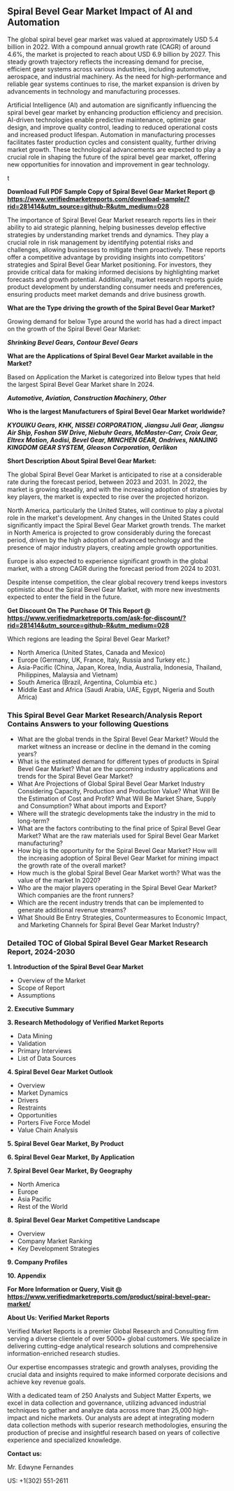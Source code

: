 <h2>Spiral Bevel Gear Market Impact of AI and Automation</h2><p>The global spiral bevel gear market was valued at approximately USD 5.4 billion in 2022. With a compound annual growth rate (CAGR) of around 4.6%, the market is projected to reach about USD 6.9 billion by 2027. This steady growth trajectory reflects the increasing demand for precise, efficient gear systems across various industries, including automotive, aerospace, and industrial machinery. As the need for high-performance and reliable gear systems continues to rise, the market expansion is driven by advancements in technology and manufacturing processes.</p><p>Artificial Intelligence (AI) and automation are significantly influencing the spiral bevel gear market by enhancing production efficiency and precision. AI-driven technologies enable predictive maintenance, optimize gear design, and improve quality control, leading to reduced operational costs and increased product lifespan. Automation in manufacturing processes facilitates faster production cycles and consistent quality, further driving market growth. These technological advancements are expected to play a crucial role in shaping the future of the spiral bevel gear market, offering new opportunities for innovation and improvement in gear technology.</p>t</p><p id="" class=""><strong>Download Full PDF Sample Copy of Spiral Bevel Gear Market Report @ <a href="https://www.verifiedmarketreports.com/download-sample/?rid=281414&utm_source=github-R&utm_medium=028" target="_blank">https://www.verifiedmarketreports.com/download-sample/?rid=281414&utm_source=github-R&utm_medium=028</a></strong></p><p>The importance of&nbsp;Spiral Bevel Gear Market research reports lies in their ability to aid strategic planning, helping businesses develop effective strategies by understanding market trends and dynamics. They play a crucial role in risk management by identifying potential risks and challenges, allowing businesses to mitigate them proactively. These reports offer a competitive advantage by providing insights into competitors' strategies and Spiral Bevel Gear Market positioning. For investors, they provide critical data for making informed decisions by highlighting market forecasts and growth potential. Additionally, market research reports guide product development by understanding consumer needs and preferences, ensuring products meet market demands and drive business growth.</p><p><strong>What are the&nbsp;Type driving the growth of the Spiral Bevel Gear Market?</strong></p><p id="" class="">Growing demand for below Type around the world has had a direct impact on the growth of the Spiral Bevel Gear Market:</p><em><strong>Shrinking Bevel Gears, Contour Bevel Gears</strong></em></p><strong>What are the&nbsp;Applications&nbsp;of Spiral Bevel Gear Market available in the Market?</strong></p><p id="" class="">Based on Application the Market is categorized into Below types that held the largest Spiral Bevel Gear Market share In 2024.</p><em><strong>Automotive, Aviation, Construction Machinery, Other</strong></em></p><strong>Who is the largest Manufacturers of Spiral Bevel Gear Market worldwide?</strong></p><p><em><strong>KYOUIKU Gears, KHK, NISSEI CORPORATION, Jiangsu Juli Gear, Jiangsu Air Ship, Foshan SW Drive, Niebuhr Gears, McMaster-Carr, Croix Gear, Eltrex Motion, Aodisi, Bevel Gear, MINCHEN GEAR, Ondrives, NANJING KINGDOM GEAR SYSTEM, Gleason Corporation, Oerlikon</strong></em></p><p id="" class=""><strong>Short Description About Spiral Bevel Gear Market:</strong></p><p>The global Spiral Bevel Gear Market is anticipated to rise at a considerable rate during the forecast period, between 2023 and 2031. In 2022, the market is growing steadily, and with the increasing adoption of strategies by key players, the market is expected to rise over the projected horizon.</p><p>North America, particularly the United States, will continue to play a pivotal role in the market's development. Any changes in the United States could significantly impact the Spiral Bevel Gear Market growth trends. The market in North America is projected to grow considerably during the forecast period, driven by the high adoption of advanced technology and the presence of major industry players, creating ample growth opportunities.</p><p>Europe is also expected to experience significant growth in the global market, with a strong CAGR during the forecast period from 2024 to 2031.</p><p>Despite intense competition, the clear global recovery trend keeps investors optimistic about the Spiral Bevel Gear Market, with more new investments expected to enter the field in the future.</p><p id="" class=""><strong>Get Discount On The Purchase Of This Report @ <a href="https://www.verifiedmarketreports.com/ask-for-discount/?rid=281414&utm_source=github-R&utm_medium=028" target="_blank">https://www.verifiedmarketreports.com/ask-for-discount/?rid=281414&utm_source=github-R&utm_medium=028</a></strong></p>Which regions are leading the Spiral Bevel Gear Market?</p><ul><li>North America (United States, Canada and Mexico)</li><li>Europe (Germany, UK, France, Italy, Russia and Turkey etc.)</li><li>Asia-Pacific (China, Japan, Korea, India, Australia, Indonesia, Thailand, Philippines, Malaysia and Vietnam)</li><li>South America (Brazil, Argentina, Columbia etc.)</li><li>Middle East and Africa (Saudi Arabia, UAE, Egypt, Nigeria and South Africa)</li></ul><h3 id="" class="">This Spiral Bevel Gear Market Research/Analysis Report Contains Answers to your following Questions</h3><ul><li>What are the global trends in the Spiral Bevel Gear Market? Would the market witness an increase or decline in the demand in the coming years?</li><li>What is the estimated demand for different types of products in Spiral Bevel Gear Market? What are the upcoming industry applications and trends for the Spiral Bevel Gear Market?</li><li>What Are Projections of Global Spiral Bevel Gear Market Industry Considering Capacity, Production and Production Value? What Will Be the Estimation of Cost and Profit? What Will Be Market Share, Supply and Consumption? What about imports and Export?</li><li>Where will the strategic developments take the industry in the mid to long-term?</li><li>What are the factors contributing to the final price of Spiral Bevel Gear Market? What are the raw materials used for Spiral Bevel Gear Market manufacturing?</li><li>How big is the opportunity for the Spiral Bevel Gear Market? How will the increasing adoption of Spiral Bevel Gear Market for mining impact the growth rate of the overall market?</li><li>How much is the global Spiral Bevel Gear Market worth? What was the value of the market In 2020?</li><li>Who are the major players operating in the Spiral Bevel Gear Market? Which companies are the front runners?</li><li>Which are the recent industry trends that can be implemented to generate additional revenue streams?</li><li>What Should Be Entry Strategies, Countermeasures to Economic Impact, and Marketing Channels for Spiral Bevel Gear Market Industry?</li></ul><h3 id="" class="">Detailed TOC of Global Spiral Bevel Gear Market Research Report, 2024-2030</h3><p id="" class=""><strong>1. Introduction of the Spiral Bevel Gear Market</strong></p><ul><li>Overview of the Market</li><li>Scope of Report</li><li>Assumptions</li></ul><p id="" class=""><strong>2. Executive Summary</strong></p><p id="" class=""><strong>3. Research Methodology of Verified Market Reports</strong></p><ul><li>Data Mining</li><li>Validation</li><li>Primary Interviews</li><li>List of Data Sources</li></ul><p id="" class=""><strong>4. Spiral Bevel Gear Market Outlook</strong></p><ul><li>Overview</li><li>Market Dynamics</li><li>Drivers</li><li>Restraints</li><li>Opportunities</li><li>Porters Five Force Model</li><li>Value Chain Analysis</li></ul><p id="" class=""><strong>5. Spiral Bevel Gear Market, By Product</strong></p><p id="" class=""><strong>6. Spiral Bevel Gear Market, By Application</strong></p><p id="" class=""><strong>7. Spiral Bevel Gear Market, By Geography</strong></p><ul><li>North America</li><li>Europe</li><li>Asia Pacific</li><li>Rest of the World</li></ul><p id="" class=""><strong>8. Spiral Bevel Gear Market Competitive Landscape</strong></p><ul><li>Overview</li><li>Company Market Ranking</li><li>Key Development Strategies</li></ul><p id="" class=""><strong>9. Company Profiles</strong></p><p id="" class=""><strong>10. Appendix</strong></p><p id="" class=""><strong>For More Information or Query, Visit @ <a href="https://www.verifiedmarketreports.com/product/spiral-bevel-gear-market/" target="_blank">https://www.verifiedmarketreports.com/product/spiral-bevel-gear-market/</a></strong></p><p id="" class=""><strong>About Us: Verified Market Reports</strong></p><p id="" class="">Verified Market Reports is a premier Global Research and Consulting firm serving a diverse clientele of over 5000+ global customers. We specialize in delivering cutting-edge analytical research solutions and comprehensive information-enriched research studies.</p><p id="" class="">Our expertise encompasses strategic and growth analyses, providing the crucial data and insights required to make informed corporate decisions and achieve key revenue goals.</p><p id="" class="">With a dedicated team of 250 Analysts and Subject Matter Experts, we excel in data collection and governance, utilizing advanced industrial techniques to gather and analyze data across more than 25,000 high-impact and niche markets. Our analysts are adept at integrating modern data collection methods with superior research methodologies, ensuring the production of precise and insightful research based on years of collective experience and specialized knowledge.</p><p id="" class=""><strong>Contact us:</strong></p><p id="" class="">Mr. Edwyne Fernandes</p><p id="" class="">US: +1(302) 551-2611</p>